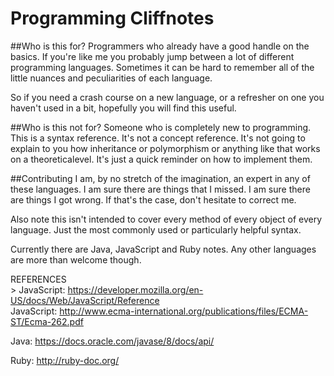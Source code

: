 # Programming Cliffnotes
##Who is this for?
Programmers who already have a good handle on the basics. If you're like me you probably jump between a lot of different programming languages. Sometimes it can be hard to remember all of the little nuances and peculiarities of each language.

So if you need a crash course on a new language, or a refresher on one you haven't used in a bit, hopefully you will find this useful.

##Who is this not for?
Someone who is completely new to programming. This is a syntax reference. It's not a concept reference. It's not going to explain to you how inheritance or polymorphism or anything like that works on a theoreticalevel. It's just a quick reminder on how to implement them.

##Contributing
I am, by no stretch of the imagination, an expert in any of these languages. I am sure there are things that I missed. I am sure there are things I got wrong. If that's the case, don't hesitate to correct me.

Also note this isn't intended to cover every method of every object of every language. Just the most commonly used or particularly helpful syntax.

Currently there are Java, JavaScript and Ruby notes. Any other languages are more than welcome though.

REFERENCES<br />>
JavaScript: <a href="https://developer.mozilla.org/en-US/docs/Web/JavaScript/Reference" target="_blank">https://developer.mozilla.org/en-US/docs/Web/JavaScript/Reference</a><br />
JavaScript: <a href="http://www.ecma-international.org/publications/files/ECMA-ST/Ecma-262.pdf" target="_blank">http://www.ecma-international.org/publications/files/ECMA-ST/Ecma-262.pdf</a>

Java: <a href="https://docs.oracle.com/javase/8/docs/api/" target="_blank">https://docs.oracle.com/javase/8/docs/api/</a>

Ruby: <a href="http://ruby-doc.org/" target="_blank">http://ruby-doc.org/</a>
